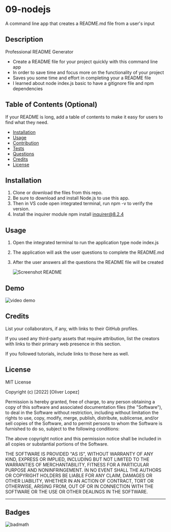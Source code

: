# 09-nodejs
A command line app that creates a README.md file from a user's input 

## Description

Professional README Generator
- Create a README file for your project quickly with this command line app
- In order to save time and focus more on the functionality of your project 
- Saves you some time and effort in completing your a README file
- I learned about node index.js basic to have a gitignore file and npm dependencies

## Table of Contents (Optional)

If your README is long, add a table of contents to make it easy for users to find what they need.

- [Installation](#installation)
- [Usage](#usage)
- [Contribution](#Contribution)
- [Tests](#Tests)
- [Questions](#Questions)
- [Credits](#credits)
- [License](#license)

## Installation

1. Clone or download the files from this repo.
2. Be sure to download and install Node.js to use this app.
3. Then in VS code open integrated terminal, run npm -v to verify the version.
4. Install the inquirer module npm install inquirer@8.2.4

## Usage

1. Open the integrated terminal to run the application type node index.js
2. The application will ask the user questions to complete the README.md 
3. After the user answers all the questions the README file will be created

    
    ![Screenshot README](./09-nodejs/assets/Readme.png?raw=true)
    
## Demo

![video demo](https://drive.google.com/file/d/1fHO-DT5WZqq2AEk4zMYYQYulGxboXhRw/view?usp=sharing)

## Credits

List your collaborators, if any, with links to their GitHub profiles.

If you used any third-party assets that require attribution, list the creators with links to their primary web presence in this section.

If you followed tutorials, include links to those here as well.

## License

MIT License

Copyright (c) [2022] [Oliver Lopez]

Permission is hereby granted, free of charge, to any person obtaining a copy
of this software and associated documentation files (the "Software"), to deal
in the Software without restriction, including without limitation the rights
to use, copy, modify, merge, publish, distribute, sublicense, and/or sell
copies of the Software, and to permit persons to whom the Software is
furnished to do so, subject to the following conditions:

The above copyright notice and this permission notice shall be included in all
copies or substantial portions of the Software.

THE SOFTWARE IS PROVIDED "AS IS", WITHOUT WARRANTY OF ANY KIND, EXPRESS OR
IMPLIED, INCLUDING BUT NOT LIMITED TO THE WARRANTIES OF MERCHANTABILITY,
FITNESS FOR A PARTICULAR PURPOSE AND NONINFRINGEMENT. IN NO EVENT SHALL THE
AUTHORS OR COPYRIGHT HOLDERS BE LIABLE FOR ANY CLAIM, DAMAGES OR OTHER
LIABILITY, WHETHER IN AN ACTION OF CONTRACT, TORT OR OTHERWISE, ARISING FROM,
OUT OF OR IN CONNECTION WITH THE SOFTWARE OR THE USE OR OTHER DEALINGS IN THE
SOFTWARE.

---

## Badges

![badmath](https://img.shields.io/github/languages/top/lernantino/badmath)

